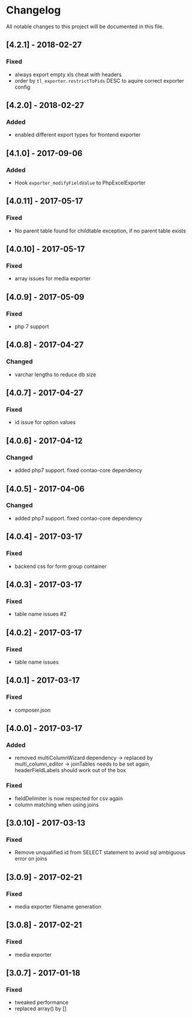 # Changelog
All notable changes to this project will be documented in this file.

## [4.2.1] - 2018-02-27

### Fixed
- always export empty xls cheat with headers
- order by `tl_exporter.restrictToPids` DESC to aquire correct exporter config 

## [4.2.0] - 2018-02-27

### Added
- enabled different export types for frontend exporter

## [4.1.0] - 2017-09-06

### Added
* Hook `exporter_modifyFieldValue` to PhpExcelExporter


## [4.0.11] - 2017-05-17

### Fixed
- No parent table found for childtable exception, if no parent table exists

## [4.0.10] - 2017-05-17

### Fixed
- array issues for media exporter

## [4.0.9] - 2017-05-09

### Fixed
- php 7 support

## [4.0.8] - 2017-04-27

### Changed
- varchar lengths to reduce db size

## [4.0.7] - 2017-04-27

### Fixed
- id issue for option values

## [4.0.6] - 2017-04-12

### Changed
- added php7 support. fixed contao-core dependency

## [4.0.5] - 2017-04-06

### Changed
- added php7 support. fixed contao-core dependency

## [4.0.4] - 2017-03-17

### Fixed
- backend css for form group container

## [4.0.3] - 2017-03-17

### Fixed
- table name issues #2

## [4.0.2] - 2017-03-17

### Fixed
- table name issues

## [4.0.1] - 2017-03-17

### Fixed
- composer.json

## [4.0.0] - 2017-03-17

### Added
- removed multiColumnWizard dependency -> replaced by multi_column_editor -> joinTables needs to be set again, headerFieldLabels should work out of the box

### Fixed
- fieldDelimiter is now respected for csv again
- column matching when using joins

## [3.0.10] - 2017-03-13

### Fixed
- Remove unqualified id from SELECT statement to avoid sql ambiguous error on joins 

## [3.0.9] - 2017-02-21

### Fixed
- media exporter filename generation

## [3.0.8] - 2017-02-21

### Fixed
- media exporter

## [3.0.7] - 2017-01-18

### Fixed
- tweaked performance
- replaced array() by []
